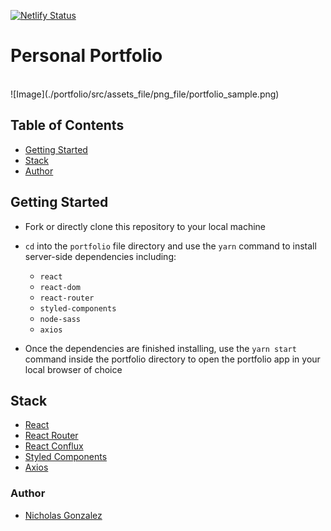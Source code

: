 [![Netlify Status](https://api.netlify.com/api/v1/badges/3b9c9e4e-93e4-4879-8123-a2ccd4d1f766/deploy-status)](https://app.netlify.com/sites/nicholas-gonzalez/deploys)
#

# Personal Portfolio 

<br>
![Image](./portfolio/src/assets_file/png_file/portfolio_sample.png)
<br>

## Table of Contents

- [Getting Started](#getting-started)
- [Stack](#stack)
- [Author](#author)  

## Getting Started 

- Fork or directly clone this repository to your local machine
- `cd` into the `portfolio` file directory and use the `yarn` command to install server-side dependencies including:
  - `react`
  - `react-dom`
  - `react-router`
  - `styled-components`
  - `node-sass`
  - `axios`

- Once the dependencies are finished installing, use the `yarn start` command inside the portfolio directory to open the portfolio app in your local browser of choice

## Stack

- [React](https://reactjs.org/)
- [React Router](https://github.com/ReactTraining/react-router)
- [React Conflux](https://github.com/dustinmyers/react-conflux)
- [Styled Components](https://www.styled-components.com/)
- [Axios](https://www.npmjs.com/package/axios)

### Author 

- [Nicholas Gonzalez](https://github.com/NickGonzalez04)